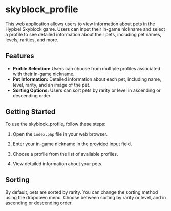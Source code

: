 # skyblock_profile

This web application allows users to view information about pets in the Hypixel Skyblock game. Users can input their in-game nickname and select a profile to see detailed information about their pets, including pet names, levels, rarities, and more.

## Features

- **Profile Selection:** Users can choose from multiple profiles associated with their in-game nickname.
- **Pet Information:** Detailed information about each pet, including name, level, rarity, and an image of the pet.
- **Sorting Options:** Users can sort pets by rarity or level in ascending or descending order.

## Getting Started

To use the skyblock_profile, follow these steps:

1. Open the `index.php` file in your web browser.

2. Enter your in-game nickname in the provided input field.

3. Choose a profile from the list of available profiles.

4. View detailed information about your pets.

## Sorting

By default, pets are sorted by rarity. You can change the sorting method using the dropdown menu. Choose between sorting by rarity or level, and in ascending or descending order.

